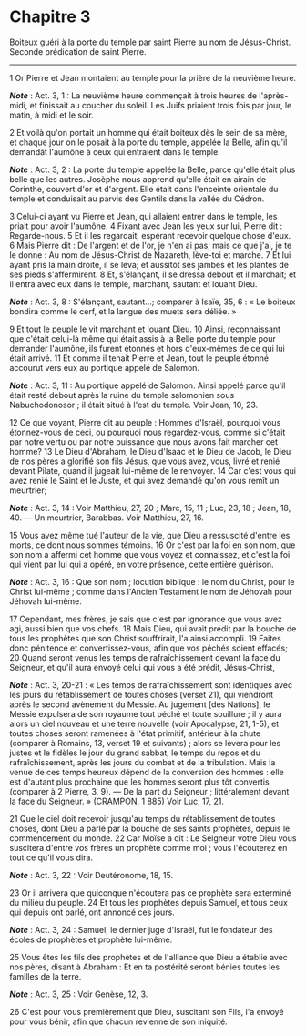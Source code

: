 # Chapitre 3

Boiteux guéri à la porte du temple par saint Pierre au nom de Jésus-Christ.
Seconde prédication de saint Pierre.

***

1 Or Pierre et Jean montaient au temple pour la prière de la neuvième heure.

***Note*** :  Act. 3, 1 : La neuvième heure commençait à trois heures de l'après-midi, et finissait au coucher du soleil. Les Juifs priaient trois fois par jour, le matin, à midi et le soir.

2 Et voilà qu'on portait un homme qui était boiteux dès le sein de sa mère, et chaque jour on le posait à la porte du temple, appelée la Belle, afin qu'il demandât l'aumône à ceux qui entraient dans le temple.

***Note*** :  Act. 3, 2 : La porte du temple appelée la Belle, parce qu'elle était plus belle que les autres. Josèphe nous apprend qu'elle était en airain de Corinthe, couvert d'or et d'argent. Elle était dans l'enceinte orientale du temple et conduisait au parvis des Gentils dans la vallée du Cédron.

3 Celui-ci ayant vu Pierre et Jean, qui allaient entrer dans le temple, les priait pour avoir l'aumône. 4 Fixant avec Jean les yeux sur lui, Pierre dit : Regarde-nous. 5 Et il les regardait, espérant recevoir quelque chose d'eux. 6 Mais Pierre dit : De l'argent et de l'or, je n'en ai pas; mais ce que j'ai, je te le donne : Au nom de Jésus-Christ de Nazareth, lève-toi et marche. 7 Et lui ayant pris la main droite, il se leva; et aussitôt ses jambes et les plantes de ses pieds s'affermirent. 8 Et, s'élançant, il se dressa debout et il marchait; et il entra avec eux dans le temple, marchant, sautant et louant Dieu.

***Note*** :  Act. 3, 8 : S'élançant, sautant…; comparer à Isaïe, 35, 6 : « Le boiteux bondira comme le cerf, et la langue des muets sera déliée. »

9 Et tout le peuple le vit marchant et louant Dieu. 10 Ainsi, reconnaissant que c'était celui-là même qui était assis à la Belle porte du temple pour demander l'aumône, ils furent étonnés et hors d'eux-mêmes de ce qui lui était arrivé. 11 Et comme il tenait Pierre et Jean, tout le peuple étonné accourut vers eux au portique appelé de Salomon.

***Note*** :  Act. 3, 11 : Au portique appelé de Salomon. Ainsi appelé parce qu'il était resté debout après la ruine du temple salomonien sous Nabuchodonosor ; il était situé à l'est du temple. Voir Jean, 10, 23.


12 Ce que voyant, Pierre dit au peuple : Hommes d'Israël, pourquoi vous étonnez-vous de ceci, ou pourquoi nous regardez-vous, comme si c'était par notre vertu ou par notre puissance que nous avons fait marcher cet homme? 13 Le Dieu d'Abraham, le Dieu d'Isaac et le Dieu de Jacob, le Dieu de nos pères a glorifié son fils Jésus, que vous avez, vous, livré et renié devant Pilate, quand il jugeait lui-même de le renvoyer. 14 Car c'est vous qui avez renié le Saint et le Juste, et qui avez demandé qu'on vous remît un meurtrier;

***Note*** :  Act. 3, 14 : Voir Matthieu, 27, 20 ; Marc, 15, 11 ; Luc, 23, 18 ; Jean, 18, 40. ― Un meurtrier, Barabbas. Voir Matthieu, 27, 16.

15 Vous avez même tué l'auteur de la vie, que Dieu a ressuscité d'entre les morts, ce dont nous sommes témoins. 16 Or c'est par la foi en son nom, que son nom a affermi cet homme que vous voyez et connaissez, et c'est la foi qui vient par lui qui a opéré, en votre présence, cette entière guérison.

***Note*** :  Act. 3, 16 : Que son nom ; locution biblique : le nom du Christ, pour le Christ lui-même ; comme dans l'Ancien Testament le nom de Jéhovah pour Jéhovah lui-même.


17 Cependant, mes frères, je sais que c'est par ignorance que vous avez agi, aussi bien que vos chefs. 18 Mais Dieu, qui avait prédit par la bouche de tous les prophètes que son Christ souffrirait, l'a ainsi accompli. 19 Faites donc pénitence et convertissez-vous, afin que vos péchés soient effacés; 20 Quand seront venus les temps de rafraîchissement devant la face du Seigneur, et qu'il aura envoyé celui qui vous a été prédit, Jésus-Christ,

***Note*** :  Act. 3, 20-21 : « Les temps de rafraîchissement sont identiques avec les jours du rétablissement de toutes choses (verset 21), qui viendront après le second avènement du Messie. Au jugement [des Nations], le Messie expulsera de son royaume tout péché et toute souillure ; il y aura alors un ciel nouveau et une terre nouvelle (voir Apocalypse, 21, 1-5), et toutes choses seront ramenées à l'état primitif, antérieur à la chute (comparer à Romains, 13, verset 19 et suivants) ; alors se lèvera pour les justes et le fidèles le jour du grand sabbat, le temps du repos et du rafraîchissement, après les jours du combat et de la tribulation. Mais la venue de ces temps heureux dépend de la conversion des hommes : elle est d'autant plus prochaine que les hommes seront plus tôt convertis (comparer à 2 Pierre, 3, 9). ― De la part du Seigneur ; littéralement devant la face du Seigneur. » (CRAMPON, 1 885) Voir Luc, 17, 21.

21 Que le ciel doit recevoir jusqu'au temps du rétablissement de toutes choses, dont Dieu a parlé par la bouche de ses saints prophètes, depuis le commencement du monde. 22 Car Moïse a dit : Le Seigneur votre Dieu vous suscitera d'entre vos frères un prophète comme moi ; vous l'écouterez en tout ce qu'il vous dira.

***Note*** :  Act. 3, 22 : Voir Deutéronome, 18, 15.

23 Or il arrivera que quiconque n'écoutera pas ce prophète sera exterminé du milieu du peuple. 24 Et tous les prophètes depuis Samuel, et tous ceux qui depuis ont parlé, ont annoncé ces jours.

***Note*** :  Act. 3, 24 : Samuel, le dernier juge d'Israël, fut le fondateur des écoles de prophètes et prophète lui-même.

25 Vous êtes les fils des prophètes et de l'alliance que Dieu a établie avec nos pères, disant à Abraham : Et en ta postérité seront bénies toutes les familles de la terre.

***Note*** :  Act. 3, 25 : Voir Genèse, 12, 3.

26 C'est pour vous premièrement que Dieu, suscitant son Fils, l'a envoyé pour vous bénir, afin que chacun revienne de son iniquité.

